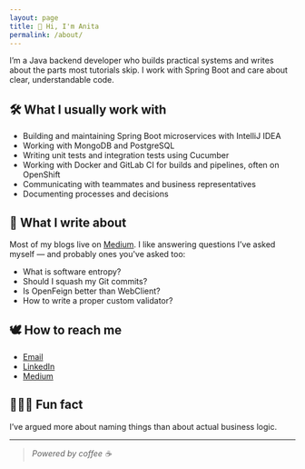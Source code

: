 ```yaml
---
layout: page
title: 👋 Hi, I'm Anita
permalink: /about/
---
```


I’m a Java backend developer who builds practical systems and writes about the parts most tutorials skip. I work with Spring Boot and care about clear, understandable code.

## 🛠️ What I usually work with
- Building and maintaining Spring Boot microservices with IntelliJ IDEA
- Working with MongoDB and PostgreSQL
- Writing unit tests and integration tests using Cucumber
- Working with Docker and GitLab CI for builds and pipelines, often on OpenShift
- Communicating with teammates and business representatives
- Documenting processes and decisions

## 📝 What I write about
Most of my blogs live on [Medium](https://medium.com/@anitalakhadze). I like answering questions I’ve asked myself — and probably ones you've asked too:

- What is software entropy?
- Should I squash my Git commits?
- Is OpenFeign better than WebClient?
- How to write a proper custom validator?

## 🕊️ How to reach me
- [Email](mailto:talakhadzeani@gmail.com)  
- [LinkedIn](https://www.linkedin.com/in/ani-t-4961b210b/)  
- [Medium](https://medium.com/@anitalakhadze)  

## 🤸🏻‍♀️ Fun fact
I’ve argued more about naming things than about actual business logic.

---

> *Powered by coffee ☕️*

